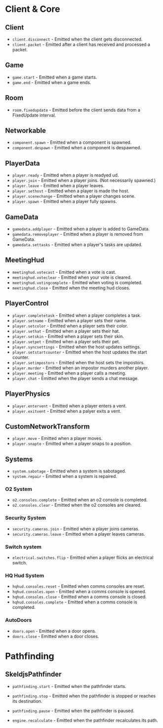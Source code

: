 # Client & Core
## Client
* `client.disconnect` - Emitted when the client gets disconnected.
* `client.packet` - Emitted after a client has received and processed a packet.

## Game
* `game.start` - Emitted when a game starts.
* `game.end` - Emitted when a game ends.

## Room
* `room.fixedupdate` - Emitted before the client sends data from a FixedUpdate interval.

## Networkable
* `component.spawn` - Emitted when a component is spawned.
* `component.despawn` - Emitted when a component is despawned.

## PlayerData
* `player.ready` - Emitted when a player is readyed ud.
* `player.join` - Emitted when a player joins. (Not necessarily spawned.)
* `player.leave` - Emitted when a player leaves.
* `player.sethost` - Emitted when a player is made the host.
* `player.scenechange` - Emitted when a player changes scene.
* `player.spawn` - Emitted when a player fully spawns.

## GameData
* `gamedata.addplayer` - Emitted when a player is added to GameData.
* `gamedata.removeplayer` - Emitted when a player is removed from GameData.
* `gamedata.settasks` - Emitted when a player's tasks are updated.

## MeetingHud
* `meetinghud.votecast` - Emitted when a vote is cast.
* `meetinghud.voteclear` - Emitted when your vote is cleared.
* `meetinghud.votingcomplete` - Emitted when voting is completed.
* `meetinghud.close` - Emitted when the meeting hud closes.

## PlayerControl
* `player.completetask` - Emitted when a player completes a task.
* `player.setname` - Emitted when a player sets their name.
* `player.setcolor` - Emitted when a player sets their color.
* `player.sethat` - Emitted when a player sets their hat.
* `player.setskin` - Emitted when a player sets their skin.
* `player.setpet` - Emitted when a player sets their pet.
* `player.syncsettings` - Emitted when the host updates settings.
* `player.setstartcounter` - Emitted when the host updates the start counter.
* `player.setimpostors` - Emitted when the host sets the impostors.
* `player.murder` - Emitted when an impostor murders another player.
* `player.meeting` - Emitted when a player calls a meeting.
* `player.chat` - Emitted when the player sends a chat message.

## PlayerPhysics
* `player.entervent` - Emitted when a player enters a vent.
* `player.exitvent` - Emitted when a palyer exits a vent.

## CustomNetworkTransform
* `player.move` - Emitted when a player moves.
* `player.snapto` - Emitted when a player snaps to a position.

## Systems
* `system.sabotage` - Emitted when a system is sabotaged.
* `system.repair` - Emitted when a system is repaired.

### O2 System
* `o2.consoles.complete` - Emitted when an o2 console is completed.
* `o2.consoles.clear` - Emitted when the o2 consoles are cleared.

### Security System
* `security.cameras.join` - Emitted when a player joins cameras.
* `security.cameras.leave` - Emitted when a player leaves cameras.

### Switch system
* `electrical.switches.flip` - Emitted when a player flicks an electrical switch.

### HQ Hud System
* `hqhud.consoles.reset` - Emitted when comms consoles are reset.
* `hqhud.consoles.open` - Emitted when a comms console is opened.
* `hqhud.consoles.close` - Emitted when a comms console is closed.
* `hqhud.consoles.complete` - Emitted when a comms console is completed.

### AutoDoors
* `doors.open` - Emitted when a door opens.
* `doors.close` - Emitted when a door closes.

# Pathfinding
## SkeldjsPathfinder
* `pathfinding.start` - Emitted when the pathfinder starts.
* `pathfinding.stop` - Emitted when the pathfinder is stopped or reaches its destination.
* `pathfinding.pause` - Emitted when the pathfinder is paused.

* `engine.recalculate` - Emitted when the pathfinder recalculates its path.
